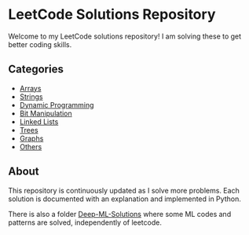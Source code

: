 # LeetCode Solutions Repository

Welcome to my LeetCode solutions repository! I am solving these to get better coding skills. 

## Categories

- [Arrays](Arrays/README.md)
- [Strings](Strings/README.md)
- [Dynamic Programming](Dynamic_Programming/README.md)
- [Bit Manipulation](Bit_Manipulation/README.md)
- [Linked Lists](Linked_Lists/README.md)
- [Trees](Trees/README.md)
- [Graphs](Graphs/README.md)
- [Others](Others/README.md)

## About

This repository is continuously updated as I solve more problems. Each solution is documented with an explanation and implemented in Python. 

There is also a folder [Deep-ML-Solutions](Deep-ML-Solutions/README.md) where some ML codes and patterns are solved, independently of leetcode. 

